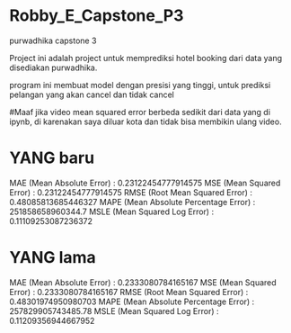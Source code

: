 # Robby_E_Capstone_P3
purwadhika capstone 3


Project ini adalah project untuk memprediksi hotel booking dari data yang disediakan purwadhika.

program ini membuat model dengan presisi yang tinggi, untuk prediksi pelangan yang akan cancel dan tidak cancel

#Maaf jika video mean squared error berbeda sedikit dari data yang di ipynb, di karenakan saya diluar kota dan tidak bisa membikin ulang video.

# YANG baru 
MAE (Mean Absolute Error) : 0.23122454777914575
MSE (Mean Squared Error) : 0.23122454777914575
RMSE (Root Mean Squared Error) : 0.48085813685446327
MAPE (Mean Absolute Percentage Error) : 251858658960344.7
MSLE (Mean Squared Log Error) : 0.11109253087236372

# YANG lama
MAE (Mean Absolute Error) : 0.2333080784165167
MSE (Mean Squared Error) : 0.2333080784165167
RMSE (Root Mean Squared Error) : 0.48301974950980703
MAPE (Mean Absolute Percentage Error) : 257829905743485.78
MSLE (Mean Squared Log Error) : 0.11209356944667952
